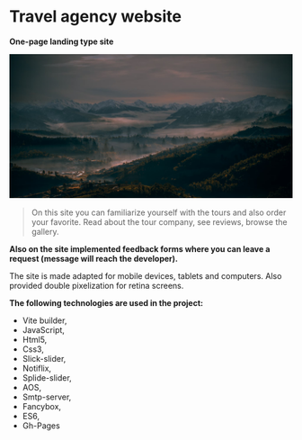 # Travel agency website
**One-page landing type site**

![background](./src/img/photos/hero/hero_desk_1920hero-dsk.jpg)

> On this site you can familiarize yourself with the tours and also order your favorite. 
Read about the tour company, see reviews, browse the gallery.

**Also on the site implemented feedback forms where you can leave a request 
(message will reach the developer).**

The site is made adapted for mobile devices, tablets and computers. 
Also provided double pixelization for retina screens.

**The following technologies are used in the project:**
- Vite builder, 
- JavaScript, 
- Html5, 
- Css3, 
- Slick-slider, 
- Notiflix, 
- Splide-slider, 
- AOS, 
- Smtp-server, 
- Fancybox, 
- ES6, 
- Gh-Pages